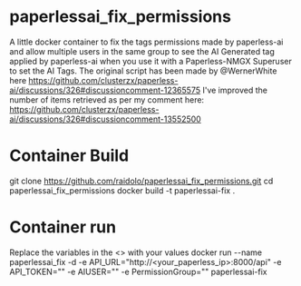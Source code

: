 # paperlessai_fix_permissions
A little docker container to fix the tags permissions made by paperless-ai and allow multiple users in the same group to see the AI Generated tag applied by paperless-ai when you use it with a Paperless-NMGX Superuser to set the AI Tags. 
The original script has been made by @WernerWhite here https://github.com/clusterzx/paperless-ai/discussions/326#discussioncomment-12365575
I've improved the number of items retrieved as per my comment here: https://github.com/clusterzx/paperless-ai/discussions/326#discussioncomment-13552500

# Container Build 

git clone https://github.com/raidolo/paperlessai_fix_permissions.git
cd paperlessai_fix_permissions
docker build -t paperlessai-fix .

# Container run 
Replace the variables in the <> with your values
docker run --name paperlessai_fix -d -e API_URL="http://<your_paperless_ip>:8000/api"   -e API_TOKEN="<SuperUser Token>"   -e AIUSER="<superuser>"   -e PermissionGroup="<YourGroup>"   paperlessai-fix 
